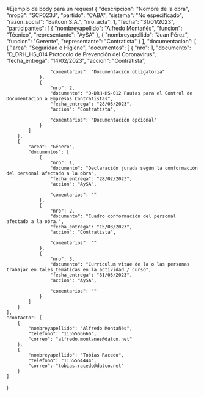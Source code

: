 #Ejemplo de body para un request
{
    "descripcion": "Nombre de la obra",
    "nrop3": "SCP023J",
    "partido": "CABA",
    "sistema": "No especificado",
    "razon_social": "Baitcon S.A.",
    "nro_acta": 1,
    "fecha": "31/01/2023",
    "participantes": [
        {
            "nombreyapellido": "Alfredo Montañés",
            "funcion": "Técnico",
            "representante": "AySA"
        },
        {
            "nombreyapellido": "Juan Pérez",
            "funcion": "Gerente",
            "representante": "Contratista"
        }
    ],
    "documentacion": [
        {
            "area": "Seguridad e Higiene",
            "documentos": [
                {
                    "nro": 1,
                    "documento": "D_DRH_HS_014 Protocolo de Prevención del Coronavirus",
                    "fecha_entrega": "14/02/2023",
                    "accion": "Contratista",
                    
                    "comentarios": "Documentación obligatoria"
                },
                {
                    "nro": 2,
                    "documento": "D-DRH-HS-012 Pautas para el Control de Documentación a Empresas Contratistas",
                    "fecha_entrega": "28/03/2023",
                    "accion": "Contratista",
                    
                    "comentarios": "Documentación opcional"
                }
            ]
        },
        {
            "area": "Género",
            "documentos": [
                {
                    "nro": 1,
                    "documento": "Declaración jurada según la conformación del personal afectado a la obra",
                    "fecha_entrega": "28/02/2023",
                    "accion": "AySA",
                    
                    "comentarios": ""
                },
                {
                    "nro": 2,
                    "documento": "Cuadro conformación del personal afectado a la obra.",
                    "fecha_entrega": "15/03/2023",
                    "accion": "Contratista",
                    
                    "comentarios": ""
                },
                {
                    "nro": 3,
                    "documento": "Currículum vitae de la o las personas trabajar en tales temáticas en la actividad / curso",
                    "fecha_entrega": "31/03/2023",
                    "accion": "AySA",
                    
                    "comentarios": ""
                }
            ]
        }
    ],
    "contacto": [
        {
            "nombreyapellido": "Alfredo Montañés",
            "telefono": "1155556666",
            "correo": "alfredo.montanes@datco.net"
        },
        {
            "nombreyapellido": "Tobias Racedo",
            "telefono": "1155554444",
            "correo": "tobias.racedo@datco.net"
        }
    ]
}
